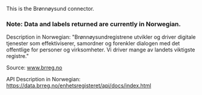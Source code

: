 This is the Brønnøysund connector. <br>
### Note: Data and labels returned are currently in Norwegian.

Description in Norwegian: 
"Brønnøysundregistrene utvikler og driver digitale tjenester som effektiviserer, samordner og forenkler dialogen med det offentlige for personer og virksomheter. Vi driver mange av landets viktigste registre."

Source:
www.brreg.no

API Description in Norwegian:
https://data.brreg.no/enhetsregisteret/api/docs/index.html
